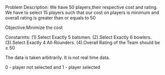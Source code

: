 Problem Description: We have 50 players,their respective cost and rating. We have to select 15 players such that our cost on players is minimum and overall rating is greater than or equals to 50



Objective:Minimize the cost

Constarints:
(1).Select Exactly 5 batsmen.
(2).Select Exactly 6 bowlers.
(3).Select Exactly 4 All-Rounders.
(4).Overall Rating of the Team should be ≥ 50

The data is taken arbitrarily. It is not real time data.

0 - player not selected and 
1 - player selected


